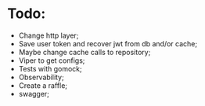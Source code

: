 # Todo:
- Change http layer;
- Save user token and recover jwt from db and/or cache;
- Maybe change cache calls to repository;
- Viper to get configs;
- Tests with gomock;
- Observability;
- Create a raffle;
- swagger;